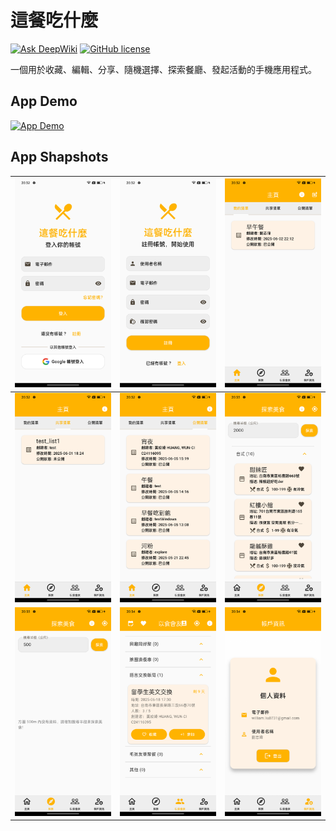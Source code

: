 # 這餐吃什麼
[![Ask DeepWiki](https://deepwiki.com/badge.svg)](https://deepwiki.com/JeepWay/what-for-meal)
[![GitHub license](https://img.shields.io/badge/License-Apache_2.0-blue.svg)](https://github.com/JeepWay/what-for-meal/blob/main/LICENSE)  

一個用於收藏、編輯、分享、隨機選擇、探索餐廳、發起活動的手機應用程式。

## App Demo

[![App Demo](https://img.youtube.com/vi/JLfjq1cMpMI/0.jpg)](https://youtu.be/JLfjq1cMpMI)

## App Shapshots

| <img src="fig/flutter_01.png" alt="Screenshot 1"> | <img src="fig/flutter_02.png" alt="Screenshot 2"> | <img src="fig/flutter_03.png" alt="Screenshot 3"> |
|:-------------------------------------------------------------:|:-------------------------------------------------------------:|:-------------------------------------------------------------:|
| <img src="fig/flutter_04.png" alt="Screenshot 4"> | <img src="fig/flutter_05.png" alt="Screenshot 5"> | <img src="fig/flutter_06.png" alt="Screenshot 6"> |
| <img src="fig/flutter_07.png" alt="Screenshot 7"> | <img src="fig/flutter_08.png" alt="Screenshot 8"> | <img src="fig/flutter_09.png" alt="Screenshot 9"> |

